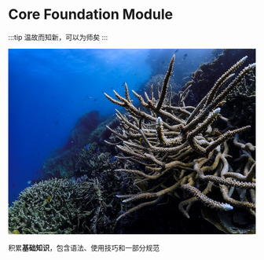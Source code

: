 # Core Foundation Module

:::tip
温故而知新，可以为师矣
:::

<img src="./assets/foundation.jpg" alt="foundation" />

积累**基础知识**，包含语法、使用技巧和一部分规范